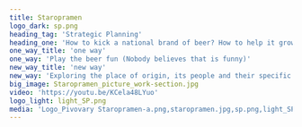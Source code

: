 ```yaml
---
title: Staropramen
logo_dark: sp.png
heading_tag: 'Strategic Planning'
heading_one: 'How to kick a national brand of beer? How to help it grow? '
one_way_title: 'one way'
one_way: 'Play the beer fun (Nobody believes that is funny)'
new_way_title: 'new way'
new_way: 'Exploring the place of origin, its people and their specific way of life.'
big_image: Staropramen_picture_work-section.jpg
video: 'https://youtu.be/KCela48LYuo'
logo_light: light_SP.png
media: 'Logo_Pivovary Staropramen-a.png,staropramen.jpg,sp.png,light_SP.png,Staropramen_picture_work-section.jpg'
---
```


